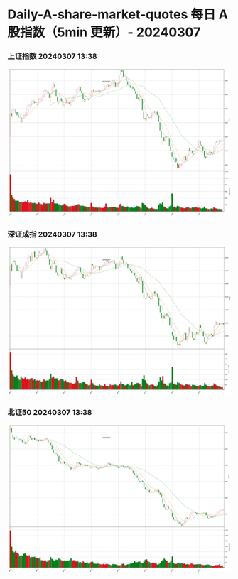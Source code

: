 
# Daily-A-share-market-quotes 每日 A 股指数（5min 更新）- 20240307

### 上证指数 20240307 13:38
![](./fig/2024/3/20240307-sh000001.png)

### 深证成指 20240307 13:38
![](./fig/2024/3/20240307-sz399001.png)

### 北证50 20240307 13:38
![](./fig/2024/3/20240307-bj899050.png)
